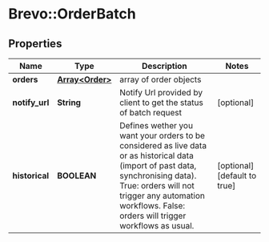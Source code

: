 # Brevo::OrderBatch

## Properties
Name | Type | Description | Notes
------------ | ------------- | ------------- | -------------
**orders** | [**Array&lt;Order&gt;**](Order.md) | array of order objects | 
**notify_url** | **String** | Notify Url provided by client to get the status of batch request | [optional] 
**historical** | **BOOLEAN** | Defines wether you want your orders to be considered as live data or as historical data (import of past data, synchronising data). True: orders will not trigger any automation workflows. False: orders will trigger workflows as usual. | [optional] [default to true]


